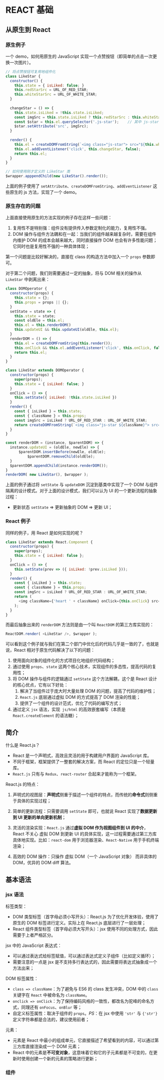 # REACT 基础

## 从原生到 React

### 原生例子

一个 demo，如何用原生的 JavaScript 实现一个点赞按钮（即简单的点击一次更换一次图片）。

```javascript
// 将点赞按钮可复用地组件化
class LikeStar {
  constructor() {
    this.state = { isLiked: false; }
    this.redStarSrc = URL_OF_RED_STAR;
    this.whiteStarSrc = URL_OF_WHITE_STAR;
  }
  
  changeStar = () => {
    this.state.isLiked = !this.state.isLiked;
    const imgSrc = this.state.isLiked ? this.redStarSrc : this.whiteStarSrc;
    const $star = this.el.querySelector('.js-star');	// 其中 js-star 是 img 标签的一个 class
    $star.setAttribute('src', imgSrc);
  }
  
  render() {
    this.el = createDOMFromString(`<img class="js-star"> src="${this.whiteStarSrc}"`);
    this.el.addEventListener('click', this.changeStar, false);
    return this.el;
  }
}

// 如何使用刚才定义的 LikeStar 类
$wrapper.apppendChild(new LikeStar().render());
```

上面的例子使用了 `setAttribute`、`createDOMFromString`、`addEventListener` 这些原生的 js 方法，实现了一个 demo。

### 原生存在的问题

上面直接使用原生的方法实现的例子存在这样一些问题：

1. 复用性不是特别强：组件没有提供传入参数定制化的能力，复用性不强。
2. DOM 操作与组件方法耦和在一起：当我们的组件越来越复杂时，需要在组件内维护 DOM 的成本会越来越大，同时直接操作 DOM 也会有许多性能问题；它同时也是复用性不强的一种具体体现；

第一个问题是比较好解决的，直接在 class 的构造方法中加入一个 `props` 参数即可。

对于第二个问题，我们则需要通过一定的抽象，将与 DOM 相关的操作从 `LikeStar` 中剥离出来：

```javascript
class DOMOperator {
  constructor(props) {
    this.state = {};
    this.props = props || {};
  }
  setState = state => {
    this.state = state;
    const oldEle = this.el;
    this.el = this.renderDOM()
    this.updateUI && this.updateUI(oldEle, this.el);
  }
  renderDOM = () => {
    this.el = createDOMFromString(this.render());
    this.onClick && this.el.addEventListener('click', this.onClick, false);
    return this.el;
  }
}

class LikeStar extends DOMOperator {
  constructor(props) {
    super(props);
    this.state = { isLiked: false; }
  }
  onClick = () => {
    this.setState({ isLiked: !this.state.isLiked })
  }
  render() {
    const { isLiked } = this.state;
    const { className } = this.props;
    const imgSrc = isLiked ? URL_OF_RED_STAR : URL_OF_WHITE_STAR;
    return createDOMFromString(`<img class="js-star ${className}"> src="${imgSrc}"`);
  }
}

const renderDOM = (instance, $parentDOM) => {
  instance.updateUI = (oldEle, newEle) => {
      $parentDOM.insertBefore(newEle, oldEle);
		  $parentDOM.removeChild(oldEle);
  }
  $parentDOM.appendChild(instance.renderDOM());
}
renderDOM( new LikeStar(), $wrapper );
```

上面的例子通过将 `setState` 与 `updateDOM` 沉淀到基类中实现了一个 DOM 与组件隔离的设计模式。对于上面的设计模式，我们可以认为 UI 的一个更新流程的抽象过程：

- 更新状态 `setState` => 更新抽象的 DOM => 更新 UI；

### React 例子

同样的例子，用 React 是如何实现的呢？

```javascript
class LikeStar extends React.Component {
  constructor(props) {
    super(props);
    this.state = { isLiked: false };
  }
  onClick = () => {
    this.setState(prev => ({ isLiked: !prev.isLiked }));
  }
  render() {
    const { isLiked } = this.state;
    const { className } = this.props;
    const imgSrc = isLiked ? URL_OF_RED_STAR : URL_OF_WHITE_STAR;
    return (
      <img className={'heart ' + className} onClick={this.onClick} src={imgSrc} />
    );
  }
}
```

而最后抽象出来的 `renderDOM` 方法则是由一个叫 `ReactDOM` 的第三方库实现的：

```javascript
ReactDOM.render( <LikeStar />, $wrapper );
```

可以看到这个例子就与我们在第二个部门中优化后的代码几乎是一致的了，也就是说，React 相对于原生代码解决了以下的问题：

1. 使用面向对象的组件化的方式项目化地组织代码结构；
2. 通过使用 `props`、`state` 这两个核心技术，实现组件的多态性，提高代码的复用性；
3. 将 DOM 操作与组件的逻辑通过 `setState` 这个方法解耦，这个是 React 设计的核心优点，它有以下好处：
   1. 解决了当组件过于庞大时大量处理 DOM 的问题，提高了代码的维护性；
   2. `React.js` 底层通过虚拟 DOM 的方式提高了 DOM 渲染的性能；
   3. 提供了一个组件的设计范式，优化了代码的编写方式；
4. 通过定义 `jsx` 语法，实现` js/html` 的高效嵌套编写（本质是 `React.createElement` 的语法糖）；

## 简介

什么是 React.js？

- React 是一个声明式，高效且灵活的用于构建用户界面的 JavaScript 库。
- 不同于框架，框架提供了一整套的解决方案，而 React 的定位只是一个轻量库。
- `React.js` 只有与 `Redux`、`react-router` 合起来才能称为一个框架。

React.js 的特点：

1. 声明式的视图层：**声明式**侧重于描述一个组件的特点，而传统的**命令式**则侧重于具体的实现过程；
2. 简单的更新流程：只需要调用 `setState` 即可，也就说 React 实现了**数据更新到 UI 更新的单向更新机制**；
3. 灵活的渲染实现：`React.js` 通过**虚拟 DOM 作为视图组件到 UI 的中介**，React 不关心 虚拟 DOM 到更新 UI 的具体实现，这一过程需要通过第三方库具体地实现。比如：`react-dom` 用于浏览器渲染、`React-Native` 用于手机终端渲染；

4. 高效的 DOM 操作：只操作 虚拟 DOM（一个 JavaScript 对象） 而非具体的 DOM，优异的 DOM diff 算法。

## 基本语法

### jsx 语法

标签类型：

- DOM 类型标签（首字母必须小写开头）：React.js 为了优化开发体验，使用了原生的 DOM 标签进行定义。实际上在 React.js 底层进行了一层处理；
- React 组件类型标签（首字母必须大写开头）：jsx 使用不同的处理方式，因此需要于上者严格区分。

jsx 中的 JavaScript 表达式：

- 可以通过表达式给标签赋值，可以通过表达式定义子组件（比如定义循环）；
- 需要注意的一点是 jsx 是不支持多行表达式的，因此需要将表达式抽象成一个方法出来；

DOM 标签属性：

- `class => className`：为了避免与 ES6 的 class 发生冲突，DOM 中的 `class` 关键字在 `React` 中被命名为 `className`。
- `onclick => onClick`：为了保持编码风格的一致性，都改名为驼峰的命名方式，同理还有 `onFocus`、`onBlur` 等；
- 自定义标签属性：取决于组件的 `props`。*PS*：在 jsx 中使用 `'str'` 与 `{'str'}` 定义字符串都是合法的，建议使用前者；

元素：

- 元素是 React 中最小的组成单元，它直接描述了希望看到的内容，可以通过第三方库直接渲染成一个 DOM 元素；
- React 中的元素是**不可变对象**，这意味着它和它的子元素都是不可变的，在更新时使用创建一个新的元素的策略进行更新；

### 组件

